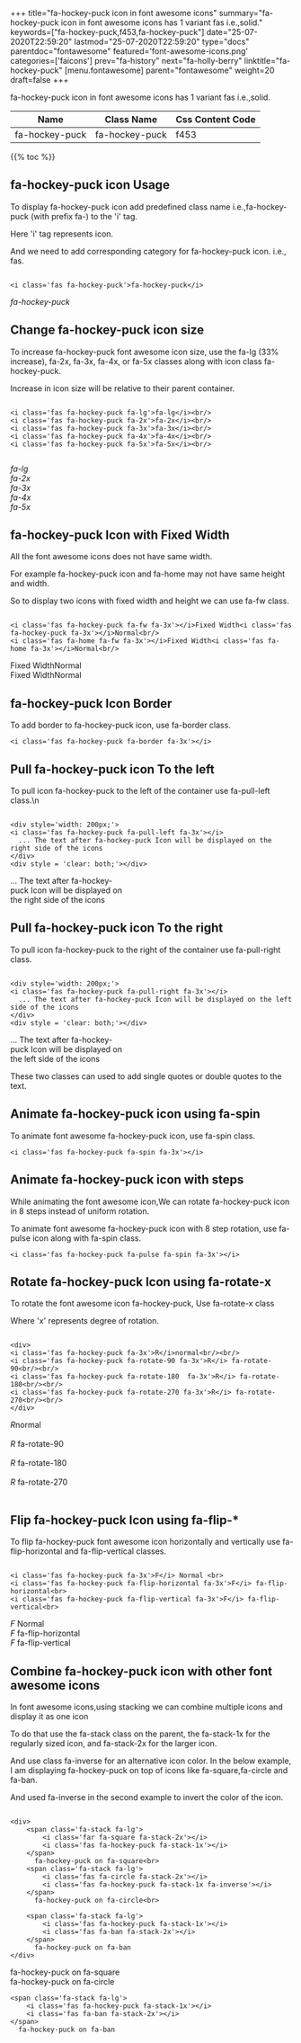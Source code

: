 +++
title="fa-hockey-puck icon in font awesome icons"
summary="fa-hockey-puck icon in font awesome icons has 1 variant fas i.e.,solid."
keywords=["fa-hockey-puck,f453,fa-hockey-puck"]
date="25-07-2020T22:59:20"
lastmod="25-07-2020T22:59:20"
type="docs"
parentdoc="fontawesome"
featured='font-awesome-icons.png'
categories=['faicons']
prev="fa-history"
next="fa-holly-berry"
linktitle="fa-hockey-puck"
[menu.fontawesome]
parent="fontawesome"
weight=20
draft=false
+++


fa-hockey-puck icon in font awesome icons has 1 variant fas i.e.,solid.

<div class='table-responsive'><table class='table'><thead><tr><th>Name</th><th>Class Name</th><th>Css Content Code</th></tr></thead><tbody><tr><td>fa-hockey-puck</td><td>fa-hockey-puck</td><td>f453</td></tr></tbody></table></div>


{{% toc %}}


## fa-hockey-puck icon Usage

To display fa-hockey-puck icon add predefined class name i.e.,fa-hockey-puck (with prefix fa-) to the 'i' tag.

Here 'i' tag represents icon.

And we need to add corresponding category for fa-hockey-puck icon. i.e., fas.


```

<i class='fas fa-hockey-puck'>fa-hockey-puck</i>
```

<i class='fas fa-hockey-puck'>fa-hockey-puck</i>




## Change fa-hockey-puck icon size
To increase fa-hockey-puck font awesome icon size, use the fa-lg (33% increase), fa-2x, fa-3x, fa-4x, or fa-5x classes along with icon class fa-hockey-puck.

Increase in icon size will be relative to their parent container. 

```

<i class='fas fa-hockey-puck fa-lg'>fa-lg</i><br/>
<i class='fas fa-hockey-puck fa-2x'>fa-2x</i><br/>
<i class='fas fa-hockey-puck fa-3x'>fa-3x</i><br/>
<i class='fas fa-hockey-puck fa-4x'>fa-4x</i><br/>
<i class='fas fa-hockey-puck fa-5x'>fa-5x</i><br/>
            
```

<i class='fas fa-hockey-puck fa-lg'>fa-lg</i><br/>
<i class='fas fa-hockey-puck fa-2x'>fa-2x</i><br/>
<i class='fas fa-hockey-puck fa-3x'>fa-3x</i><br/>
<i class='fas fa-hockey-puck fa-4x'>fa-4x</i><br/>
<i class='fas fa-hockey-puck fa-5x'>fa-5x</i><br/>
            



## fa-hockey-puck Icon with Fixed Width 

All the font awesome icons does not have same width.

For example fa-hockey-puck icon and fa-home may not have same height and width.

So to display two icons with fixed width and height we can use fa-fw class.


```

<i class='fas fa-hockey-puck fa-fw fa-3x'></i>Fixed Width<i class='fas fa-hockey-puck fa-3x'></i>Normal<br/>
<i class='fas fa-home fa-fw fa-3x'></i>Fixed Width<i class='fas fa-home fa-3x'></i>Normal<br/>
```

<i class='fas fa-hockey-puck fa-fw fa-3x'></i>Fixed Width<i class='fas fa-hockey-puck fa-3x'></i>Normal<br/>
<i class='fas fa-home fa-fw fa-3x'></i>Fixed Width<i class='fas fa-home fa-3x'></i>Normal<br/>



## fa-hockey-puck Icon Border 

To add border to fa-hockey-puck icon, use fa-border class.


```
<i class='fas fa-hockey-puck fa-border fa-3x'></i>

```
<i class='fas fa-hockey-puck fa-border fa-3x'></i>





## Pull fa-hockey-puck icon To the left

To pull icon fa-hockey-puck to the left of the container use fa-pull-left class.\n

```

<div style='width: 200px;'>
<i class='fas fa-hockey-puck fa-pull-left fa-3x'></i>
  ... The text after fa-hockey-puck Icon will be displayed on the right side of the icons
</div>
<div style = 'clear: both;'></div>
```

<div style='width: 200px;'>
<i class='fas fa-hockey-puck fa-pull-left fa-3x'></i>
  ... The text after fa-hockey-puck Icon will be displayed on the right side of the icons
</div>
<div style = 'clear: both;'></div>




## Pull fa-hockey-puck icon To the right
To pull icon fa-hockey-puck to the right of the container use fa-pull-right class.

```

<div style='width: 200px;'>
<i class='fas fa-hockey-puck fa-pull-right fa-3x'></i>
  ... The text after fa-hockey-puck Icon will be displayed on the left side of the icons
</div>
<div style = 'clear: both;'></div>
```

<div style='width: 200px;'>
<i class='fas fa-hockey-puck fa-pull-right fa-3x'></i>
  ... The text after fa-hockey-puck Icon will be displayed on the left side of the icons
</div>
<div style = 'clear: both;'></div>

These two classes can used to add single quotes or double quotes to the text.


## Animate fa-hockey-puck icon using fa-spin
To animate font awesome fa-hockey-puck icon, use fa-spin class.

```
<i class='fas fa-hockey-puck fa-spin fa-3x'></i>
```
<i class='fas fa-hockey-puck fa-spin fa-3x'></i>




## Animate fa-hockey-puck icon with steps
While animating the font awesome icon,We can rotate fa-hockey-puck icon in 8 steps instead of uniform rotation.

To animate font awesome fa-hockey-puck icon with 8 step rotation, use fa-pulse icon along with fa-spin class.


```
<i class='fas fa-hockey-puck fa-pulse fa-spin fa-3x'></i>

```
<i class='fas fa-hockey-puck fa-pulse fa-spin fa-3x'></i>





## Rotate fa-hockey-puck Icon using fa-rotate-x
To rotate the font awesome icon fa-hockey-puck, Use fa-rotate-x class

Where 'x' represents degree of rotation.


```

<div>
<i class='fas fa-hockey-puck fa-3x'>R</i>normal<br/><br/>
<i class='fas fa-hockey-puck fa-rotate-90 fa-3x'>R</i> fa-rotate-90<br/><br/> 
<i class='fas fa-hockey-puck fa-rotate-180  fa-3x'>R</i> fa-rotate-180<br/><br/> 
<i class='fas fa-hockey-puck fa-rotate-270 fa-3x'>R</i> fa-rotate-270<br/><br/>
</div>
```

<div>
<i class='fas fa-hockey-puck fa-3x'>R</i>normal<br/><br/>
<i class='fas fa-hockey-puck fa-rotate-90 fa-3x'>R</i> fa-rotate-90<br/><br/> 
<i class='fas fa-hockey-puck fa-rotate-180  fa-3x'>R</i> fa-rotate-180<br/><br/> 
<i class='fas fa-hockey-puck fa-rotate-270 fa-3x'>R</i> fa-rotate-270<br/><br/>
</div>




## Flip fa-hockey-puck Icon using fa-flip-*
To flip fa-hockey-puck font awesome icon horizontally and vertically use fa-flip-horizontal and fa-flip-vertical classes. 

```

<i class='fas fa-hockey-puck fa-3x'>F</i> Normal <br>
<i class='fas fa-hockey-puck fa-flip-horizontal fa-3x'>F</i> fa-flip-horizontal<br>
<i class='fas fa-hockey-puck fa-flip-vertical fa-3x'>F</i> fa-flip-vertical<br>
```

<i class='fas fa-hockey-puck fa-3x'>F</i> Normal <br>
<i class='fas fa-hockey-puck fa-flip-horizontal fa-3x'>F</i> fa-flip-horizontal<br>
<i class='fas fa-hockey-puck fa-flip-vertical fa-3x'>F</i> fa-flip-vertical<br>




## Combine fa-hockey-puck icon with other font awesome icons
In font awesome icons,using stacking we can combine multiple icons and display it as one icon 

To do that use the fa-stack class on the parent, the fa-stack-1x for the regularly sized icon, and fa-stack-2x for the larger icon.

And use class fa-inverse for an alternative icon color. 
In the below example, I am displaying fa-hockey-puck on top of icons like fa-square,fa-circle and fa-ban.

And used fa-inverse in the second example to invert the color of the icon.

```

<div>
    <span class='fa-stack fa-lg'>
        <i class='far fa-square fa-stack-2x'></i>
        <i class='fas fa-hockey-puck fa-stack-1x'></i>
    </span>
      fa-hockey-puck on fa-square<br>
    <span class='fa-stack fa-lg'>
        <i class='fas fa-circle fa-stack-2x'></i>
        <i class='fas fa-hockey-puck fa-stack-1x fa-inverse'></i>
    </span>
      fa-hockey-puck on fa-circle<br>

    <span class='fa-stack fa-lg'>
        <i class='fas fa-hockey-puck fa-stack-1x'></i>
        <i class='fas fa-ban fa-stack-2x'></i>
    </span>
      fa-hockey-puck on fa-ban
</div>
```

<div>
    <span class='fa-stack fa-lg'>
        <i class='far fa-square fa-stack-2x'></i>
        <i class='fas fa-hockey-puck fa-stack-1x'></i>
    </span>
      fa-hockey-puck on fa-square<br>
    <span class='fa-stack fa-lg'>
        <i class='fas fa-circle fa-stack-2x'></i>
        <i class='fas fa-hockey-puck fa-stack-1x fa-inverse'></i>
    </span>
      fa-hockey-puck on fa-circle<br>

    <span class='fa-stack fa-lg'>
        <i class='fas fa-hockey-puck fa-stack-1x'></i>
        <i class='fas fa-ban fa-stack-2x'></i>
    </span>
      fa-hockey-puck on fa-ban
</div>






